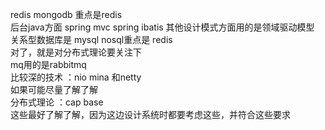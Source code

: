 redis mongodb 重点是redis<br/>
后台java方面 spring mvc spring ibatis   其他设计模式方面用的是领域驱动模型  <br/>
关系型数据库是 mysql nosql重点是 redis<br/>
对了，就是对分布式理论要关注下<br/>
mq用的是rabbitmq<br/>
比较深的技术 ：nio mina 和netty<br/>
如果可能尽量了解了解<br/>
分布式理论 ：cap  base<br/>
这些最好了解了解，因为这边设计系统时都要考虑这些，并符合这些要求<br/>

